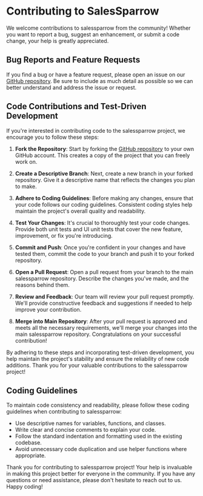 # Contributing to SalesSparrow

We welcome contributions to salessparrow from the community! Whether you want to report a bug, suggest an enhancement, or submit a code change, your help is greatly appreciated.

## Bug Reports and Feature Requests

If you find a bug or have a feature request, please open an issue on our [GitHub repository](https://github.com/TrueSparrowSystems/salessparrow). Be sure to include as much detail as possible so we can better understand and address the issue or request.

## Code Contributions and Test-Driven Development

If you're interested in contributing code to the salessparrow project, we encourage you to follow these steps:

1. **Fork the Repository**: Start by forking the [GitHub repository](https://github.com/TrueSparrowSystems/salessparrow) to your own GitHub account. This creates a copy of the project that you can freely work on.

2. **Create a Descriptive Branch**: Next, create a new branch in your forked repository. Give it a descriptive name that reflects the changes you plan to make.

3. **Adhere to Coding Guidelines**: Before making any changes, ensure that your code follows our coding guidelines. Consistent coding styles help maintain the project's overall quality and readability.

4. **Test Your Changes**: It's crucial to thoroughly test your code changes. Provide both unit tests and UI unit tests that cover the new feature, improvement, or fix you're introducing.

5. **Commit and Push**: Once you're confident in your changes and have tested them, commit the code to your branch and push it to your forked repository.

6. **Open a Pull Request**: Open a pull request from your branch to the main salessparrow repository. Describe the changes you've made, and the reasons behind them.

7. **Review and Feedback**: Our team will review your pull request promptly. We'll provide constructive feedback and suggestions if needed to help improve your contribution.

8. **Merge into Main Repository**: After your pull request is approved and meets all the necessary requirements, we'll merge your changes into the main salessparrow repository. Congratulations on your successful contribution!

By adhering to these steps and incorporating test-driven development, you help maintain the project's stability and ensure the reliability of new code additions. Thank you for your valuable contributions to the salessparrow project!

## Coding Guidelines

To maintain code consistency and readability, please follow these coding guidelines when contributing to salessparrow:

- Use descriptive names for variables, functions, and classes.
- Write clear and concise comments to explain your code.
- Follow the standard indentation and formatting used in the existing codebase.
- Avoid unnecessary code duplication and use helper functions where appropriate.

Thank you for contributing to salessparrow project! Your help is invaluable in making this project better for everyone in the community. If you have any questions or need assistance, please don't hesitate to reach out to us. Happy coding!
